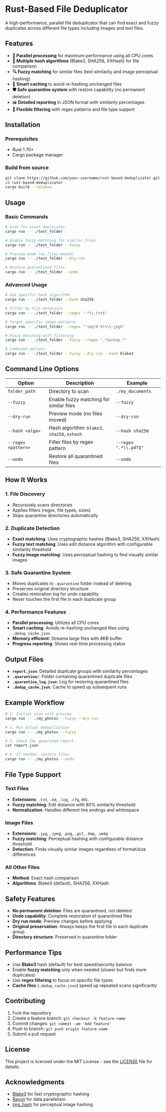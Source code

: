 # Rust-Based File Deduplicator

A high-performance, parallel file deduplicator that can find exact and fuzzy duplicates across different file types including images and text files.

## Features

- **🚀 Parallel processing** for maximum performance using all CPU cores
- **🔐 Multiple hash algorithms** (Blake3, SHA256, XXHash) for file comparison
- **🔍 Fuzzy matching** for similar files (text similarity and image perceptual hashing)
- **💾 Smart caching** to avoid re-hashing unchanged files
- **🛡️ Safe quarantine system** with restore capability (no permanent deletion)
- **📊 Detailed reporting** in JSON format with similarity percentages
- **🎯 Flexible filtering** with regex patterns and file type support

## Installation

### Prerequisites
- Rust 1.70+ 
- Cargo package manager

### Build from source
```bash
git clone https://github.com/your-username/rust-based-deduplicator.git
cd rust-based-deduplicator
cargo build --release
```

## Usage

### Basic Commands

```bash
# Scan for exact duplicates
cargo run -- ./test_folder

# Enable fuzzy matching for similar files
cargo run -- ./test_folder --fuzzy

# Preview mode (no files moved)
cargo run -- ./test_folder --dry-run

# Restore quarantined files
cargo run -- ./test_folder --undo
```

### Advanced Usage

```bash
# Use specific hash algorithm
cargo run -- ./test_folder --hash sha256

# Filter by file extension
cargo run -- ./test_folder --regex ".*\\.txt$"

# Target specific image patterns
cargo run -- ./test_folder --regex "^img[0-9]+\\.jpg$"

# Fuzzy matching with filtering
cargo run -- ./test_folder --fuzzy --regex ".*backup.*"

# Combined options
cargo run -- ./test_folder --fuzzy --dry-run --hash blake3
```

## Command Line Options

| Option | Description | Example |
|--------|-------------|---------|
| `folder_path` | Directory to scan | `./my_documents` |
| `--fuzzy` | Enable fuzzy matching for similar files | `--fuzzy` |
| `--dry-run` | Preview mode (no files moved) | `--dry-run` |
| `--hash <algo>` | Hash algorithm: `blake3`, `sha256`, `xxhash` | `--hash sha256` |
| `--regex <pattern>` | Filter files by regex pattern | `--regex ".*\\.pdf$"` |
| `--undo` | Restore all quarantined files | `--undo` |

## How It Works

### 1. File Discovery
- Recursively scans directories
- Applies filters (regex, file types, sizes)
- Skips quarantine directories automatically

### 2. Duplicate Detection
- **Exact matching**: Uses cryptographic hashes (Blake3, SHA256, XXHash)
- **Fuzzy text matching**: Uses edit distance algorithm with configurable similarity threshold
- **Fuzzy image matching**: Uses perceptual hashing to find visually similar images

### 3. Safe Quarantine System
- Moves duplicates to `.quarantine` folder instead of deleting
- Preserves original directory structure
- Creates restoration log for undo capability
- Never touches the first file in each duplicate group

### 4. Performance Features
- **Parallel processing**: Utilizes all CPU cores
- **Smart caching**: Avoids re-hashing unchanged files using `.dedup_cache.json`
- **Memory efficient**: Streams large files with 8KB buffer
- **Progress reporting**: Shows real-time processing status

## Output Files

- **`report.json`**: Detailed duplicate groups with similarity percentages
- **`.quarantine/`**: Folder containing quarantined duplicate files
- **`.quarantine_log.json`**: Log for restoring quarantined files
- **`.dedup_cache.json`**: Cache to speed up subsequent runs

## Example Workflow

```bash
# 1. Initial scan with preview
cargo run -- ./my_photos --fuzzy --dry-run

# 2. Run actual deduplication
cargo run -- ./my_photos --fuzzy

# 3. Check the generated report
cat report.json

# 4. If needed, restore files
cargo run -- ./my_photos --undo
```

## File Type Support

### Text Files
- **Extensions**: `.txt`, `.md`, `.log`, `.cfg`, etc.
- **Fuzzy matching**: Edit distance with 80% similarity threshold
- **Normalization**: Handles different line endings and whitespace

### Image Files
- **Extensions**: `.jpg`, `.jpeg`, `.png`, `.gif`, `.bmp`, `.webp`
- **Fuzzy matching**: Perceptual hashing with configurable distance threshold
- **Detection**: Finds visually similar images regardless of format/size differences

### All Other Files
- **Method**: Exact hash comparison
- **Algorithms**: Blake3 (default), SHA256, XXHash

## Safety Features

- **No permanent deletion**: Files are quarantined, not deleted
- **Undo capability**: Complete restoration of quarantined files
- **Dry run mode**: Preview changes before applying
- **Original preservation**: Always keeps the first file in each duplicate group
- **Directory structure**: Preserved in quarantine folder

## Performance Tips

- Use **Blake3** hash (default) for best speed/security balance
- Enable **fuzzy matching** only when needed (slower but finds more duplicates)
- Use **regex filtering** to focus on specific file types
- **Cache files** (`.dedup_cache.json`) speed up repeated scans significantly

## Contributing

1. Fork the repository
2. Create a feature branch: `git checkout -b feature-name`
3. Commit changes: `git commit -am 'Add feature'`
4. Push to branch: `git push origin feature-name`
5. Submit a pull request

## License

This project is licensed under the MIT License - see the [LICENSE](LICENSE) file for details.

## Acknowledgments

- [Blake3](https://github.com/BLAKE3-team/BLAKE3) for fast cryptographic hashing
- [Rayon](https://github.com/rayon-rs/rayon) for data parallelism
- [img_hash](https://github.com/abonander/img_hash) for perceptual image hashing